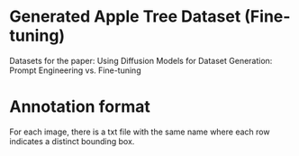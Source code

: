 # Generated Apple Tree Dataset (Fine-tuning)
Datasets for the paper: Using Diffusion Models for Dataset Generation: Prompt Engineering vs. Fine-tuning

# Annotation format

For each image, there is a txt file with the same name where each row indicates a distinct bounding box.

